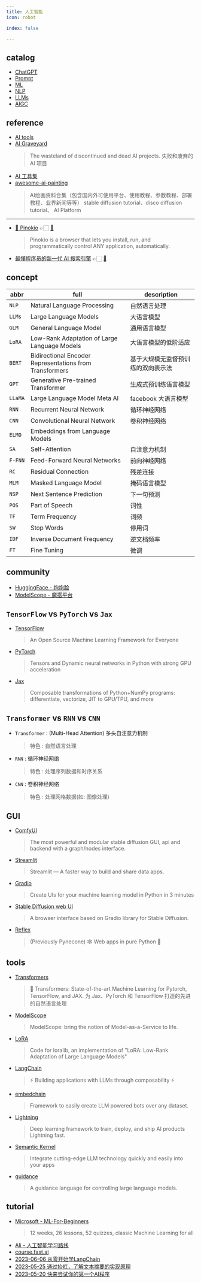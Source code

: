```yaml
---
title: 人工智能
icon: robot

index: false

---
```


<!-- more -->

## catalog

- [ChatGPT](chatgpt.md)
- [Prompt](prompt.md)
- [ML](ml.md)
- [NLP](nlp.md)
- [LLMs](llms.md)
- [AIGC](aigc.md)

## reference

- [AI tools](https://dang.ai)
- [AI Graveyard](https://dang.ai/ai-graveyard)
    > The wasteland of discontinued and dead AI projects.
    > 失败和废弃的 AI 项目
- [AI 工具集](https://ai-bot.cn/)
- [awesome-ai-painting](https://github.com/hua1995116/awesome-ai-painting)
    > AI绘画资料合集（包含国内外可使用平台、使用教程、参数教程、部署教程、业界新闻等等） stable diffusion tutorial、disco diffusion tutorial、 AI Platform
    
------
    
- [💯 Pinokio](https://pinokio.computer) 👉🏻 [🐙](https://github.com/pinokiocomputer/pinokio)
    > Pinokio is a browser that lets you install, run, and programmatically control ANY application, automatically.
- [最懂程序员的新一代 AI 搜索引擎](https://devv.ai) 👉🏻 [🐙](https://github.com/devv-ai/devv)

## concept

| abbr | full | description
| --- | --- | ---
| `NLP`     | Natural Language Processing           | 自然语言处理
| `LLMs`    | Large Language Models                 | 大语言模型
| `GLM`     | General Language Model                | 通用语言模型
| `LoRA`    | Low-Rank Adaptation of Large Language Models | 大语言模型的低阶适应
| `BERT`    | Bidirectional Encoder Representations from Transformers | 基于大规模无监督预训练的双向表示法
| `GPT`     | Generative Pre-trained Transformer    | 生成式预训练语言模型
| `LLaMA`   | Large Language Model Meta AI          | facebook 大语言模型
| `RNN`     | Recurrent Neural Network              | 循环神经网络
| `CNN`     | Convolutional Neural Network          | 卷积神经网络
| `ELMO`    | Embeddings from Language Models       |  
| `SA`      | Self-Attention                        | 自注意力机制
| `F-FNN`   | Feed-Forward Neural Networks          | 前向神经网络
| `RC`      | Residual Connection                   | 残差连接
| `MLM`     | Masked Language Model                 | 掩码语言模型
| `NSP`     | Next Sentence Prediction              | 下一句预测
| `POS`     | Part of Speech                        | 词性
| `TF`      | Term Frequency                        | 词频
| `SW`      | Stop Words                            | 停用词
| `IDF`     | Inverse Document Frequency            | 逆文档频率
| `FT`      | Fine Tuning                           | 微调

## community

- [HuggingFace - 抱抱脸](https://huggingface.co/)
- [ModelScope - 魔搭平台](https://www.modelscope.cn)

## `TensorFlow` vs `PyTorch` vs  `Jax`

- [TensorFlow](https://github.com/tensorflow/tensorflow)
    > An Open Source Machine Learning Framework for Everyone
- [PyTorch](https://github.com/pytorch/pytorch)
    > Tensors and Dynamic neural networks in Python with strong GPU acceleration
- [Jax](https://github.com/google/jax)
    > Composable transformations of Python+NumPy programs: differentiate, vectorize, JIT to GPU/TPU, and more

## `Transformer` vs `RNN` vs `CNN`

- `Transformer` : (Multi-Head Attention) 多头自注意力机制
    > 特色 : 自然语言处理
- `RNN` : 循环神经网络
    > 特色 : 处理序列数据和时序关系
- `CNN` : 卷积神经网络
    > 特色 : 处理网格数据(如: 图像处理)

## GUI

- [ComfyUI](https://github.com/comfyanonymous/ComfyUI)
    > The most powerful and modular stable diffusion GUI, api and backend with a graph/nodes interface.
- [Streamlit](https://github.com/streamlit/streamlit)
    > Streamlit — A faster way to build and share data apps.
- [Gradio](https://github.com/gradio-app/gradio)
    > Create UIs for your machine learning model in Python in 3 minutes
- [Stable Diffusion web UI](https://github.com/AUTOMATIC1111/stable-diffusion-webui)
    > A browser interface based on Gradio library for Stable Diffusion.
- [Reflex](https://github.com/reflex-dev/reflex)
    > (Previously Pynecone) 🕸 Web apps in pure Python 🐍

## tools

- [Transformers](https://github.com/huggingface/transformers)
    > 🤗 Transformers: State-of-the-art Machine Learning for Pytorch, TensorFlow, and JAX. 为 Jax、PyTorch 和 TensorFlow 打造的先进的自然语言处理
- [ModelScope](https://github.com/modelscope/modelscope)
    > ModelScope: bring the notion of Model-as-a-Service to life.
- [LoRA](https://github.com/microsoft/LoRA)
    > Code for loralib, an implementation of "LoRA: Low-Rank Adaptation of Large Language Models"
- [LangChain](https://github.com/hwchase17/langchain)
    > ⚡ Building applications with LLMs through composability ⚡
- [embedchain](https://github.com/embedchain/embedchain)
    > Framework to easily create LLM powered bots over any dataset.
- [Lightning](https://github.com/lightning-ai/lightning)
    > Deep learning framework to train, deploy, and ship AI products Lightning fast.
- [Semantic Kernel](https://github.com/microsoft/semantic-kernel)
    > Integrate cutting-edge LLM technology quickly and easily into your apps
- [guidance](https://github.com/microsoft/guidance)
    > A guidance language for controlling large language models. 

## tutorial

- [Microsoft - ML-For-Beginners](https://github.com/microsoft/ML-For-Beginners)
    > 12 weeks, 26 lessons, 52 quizzes, classic Machine Learning for all
- [Ali - 人工智能学习路线](https://developer.aliyun.com/learning/roadmap/ai)
- [course.fast.ai](https://github.com/fastai/course22)
- [2023-06-06 从零开始学LangChain](https://www.yuque.com/layingqingyangair/ssaoyc/eghmafr97u3po8xq)
- [2023-05-25 通过抬杠，了解文本摘要的实现原理](https://juejin.cn/post/7236694100216692795)
- [2023-05-20 快来尝试你的第一个AI程序](https://juejin.cn/post/7234852669021831227)
